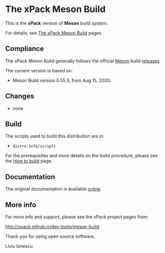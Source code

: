 # The xPack Meson Build

This is the **xPack** version of **Meson** build system.

For details, see
[The xPack Meson Build](https://xpack.github.io/meson-build/) pages.

## Compliance

The xPack Meson Build generally follows the official
[Meson](http://mesonbuild.com) build
[releases](https://github.com/mesonbuild/meson/releases).

The current version is based on:

- Meson Build version 0.55.3, from Aug 15, 2020.

## Changes

- none

## Build

The scripts used to build this distribution are in:

- `distro-info/scripts`

For the prerequisites and more details on the build procedure, please see the
[How to build](https://github.com/xpack-dev-tools/meson-build-xpack/blob/xpack/README-BUILD.md) page.

## Documentation

The original documentation is available
[online](https://mesonbuild.com/Manual.html).

## More info

For more info and support, please see the xPack project pages from:

  http://xpack.github.io/dev-tools/meson-build

Thank you for using open source software,

Liviu Ionescu

